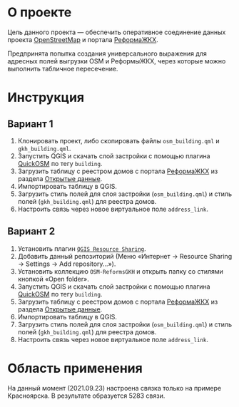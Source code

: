 # О проекте

Цель данного проекта — обеспечить оперативное соединение данных проекта [OpenStreetMap](https://www.openstreetmap.org/) и портала [РеформаЖКХ](https://www.reformagkh.ru/).

Предпринята попытка создания универсального выражения для адресных полей выгрузки OSM и РеформыЖКХ, через которые можно выполнить табличное пересечение.

# Инструкция

## Вариант 1

1. Клонировать проект, либо скопировать файлы `osm_building.qml` и `gkh_building.qml`.
2. Запустить QGIS и скачать слой застройки с помощью плагина [QuickOSM](https://plugins.qgis.org/plugins/QuickOSM/) по тегу `building`.
3. Загрузить таблицу с реестром домов с портала [РеформаЖКХ](https://www.reformagkh.ru/) из раздела [Открытые данные](https://www.reformagkh.ru/opendata?cids=house_management&page=1&pageSize=10).
4. Импортировать таблицу в QGIS.
5. Загрузить стиль полей для слоя застройки (`osm_building.qml`) и стиль полей (`gkh_building.qml`) для реестра домов.
6. Настроить связь через новое виртуальное поле `address_link`.

## Вариант 2

1. Установить плагин [`QGIS Resource Sharing`](https://qgis-contribution.github.io/QGIS-ResourceSharing/).
2. Добавить данный репозиторий (Меню «Интернет → Resource Sharing → Settings → Add repository...»).
3. Установить коллекцию `OSM-ReformsGKH` и открыть папку со стилями кнопкой «Open folder».
4. Запустить QGIS и скачать слой застройки с помощью плагина [QuickOSM](https://plugins.qgis.org/plugins/QuickOSM/) по тегу `building`.
5. Загрузить таблицу с реестром домов с портала [РеформаЖКХ](https://www.reformagkh.ru/) из раздела [Открытые данные](https://www.reformagkh.ru/opendata?cids=house_management&page=1&pageSize=10).
6. Импортировать таблицу в QGIS.
7. Загрузить стиль полей для слоя застройки (`osm_building.qml`) и стиль полей (`gkh_building.qml`) для реестра домов.
8. Настроить связь через новое виртуальное поле `address_link`. 

# Область применения

На данный момент (2021.09.23) настроена связка только на примере Красноярска. В результате образуется 5283 связи.